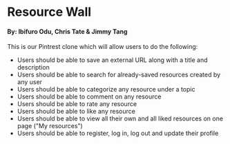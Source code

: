 
# Resource Wall

#### By: Ibifuro Odu, Chris Tate & Jimmy Tang


This is our Pintrest clone which will allow users to do the following:

* Users should be able to save an external URL along with a title and description
* Users should be able to search for already-saved resources created by any user
* Users should be able to categorize any resource under a topic
* Users should be able to comment on any resource
* Users should be able to rate any resource
* Users should be able to like any resource
* Users should be able to view all their own and all liked resources on one page ("My resources")
* Users should be able to register, log in, log out and update their profile

